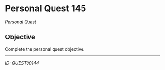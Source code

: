 # Personal Quest 145

*Personal Quest*

## Objective
Complete the personal quest objective.

---
*ID: QUEST00144*